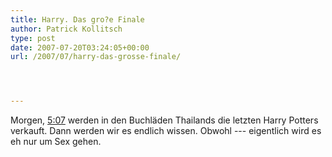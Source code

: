 ```yaml
---
title: Harry. Das gro?e Finale
author: Patrick Kollitsch
type: post
date: 2007-07-20T03:24:05+00:00
url: /2007/07/harry-das-grosse-finale/




---
```

Morgen, [5:07][1] werden in den Buchläden Thailands die letzten Harry Potters verkauft. Dann werden wir es endlich wissen. Obwohl --- eigentlich wird es eh nur um Sex gehen.

 [1]: http://www.nationmultimedia.com/2007/07/21/headlines/headlines_30041815.php